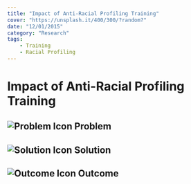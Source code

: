 ```yaml
---
title: "Impact of Anti-Racial Profiling Training"
cover: "https://unsplash.it/400/300/?random?"
date: "12/01/2015"
category: "Research"
tags:
    - Training
    - Racial Profiling
---
```


# Impact of Anti-Racial Profiling Training

## ![Problem Icon](https://github.com/google/material-design-icons/raw/master/alert/1x_web/ic_error_outline_black_48dp.png "Problem") Problem

## ![Solution Icon](https://github.com/google/material-design-icons/raw/master/action/1x_web/ic_lightbulb_outline_black_48dp.png "Solution") Solution

## ![Outcome Icon](https://github.com/google/material-design-icons/raw/master/action/1x_web/ic_view_list_black_48dp.png "Outcome") Outcome
